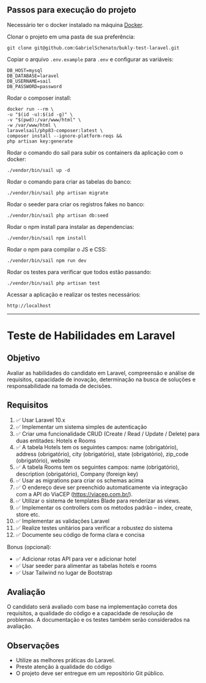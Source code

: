 ## Passos para execução do projeto

Necessário ter o docker instalado na máquina [Docker](https://www.docker.com/products/docker-desktop).

Clonar o projeto em uma pasta de sua preferência:

    git clone git@github.com:GabrielSchenato/bukly-test-laravel.git

Copiar o arquivo `.env.example` para `.env` e configurar as variáveis:

    DB_HOST=mysql
    DB_DATABASE=laravel
    DB_USERNAME=sail
    DB_PASSWORD=password

Rodar o composer install:

    docker run --rm \
    -u "$(id -u):$(id -g)" \
    -v "$(pwd):/var/www/html" \
    -w /var/www/html \
    laravelsail/php83-composer:latest \
    composer install --ignore-platform-reqs &&
    php artisan key:generate

Rodar o comando do sail para subir os containers da aplicação com o docker:

    ./vendor/bin/sail up -d

Rodar o comando para criar as tabelas do banco:

    ./vendor/bin/sail php artisan migrate

Rodar o seeder para criar os registros fakes no banco:

    ./vendor/bin/sail php artisan db:seed

Rodar o npm install para instalar as dependencias:

    ./vendor/bin/sail npm install

Rodar o npm para compilar o JS e CSS:

    ./vendor/bin/sail npm run dev

Rodar os testes para verificar que todos estão passando:

    ./vendor/bin/sail php artisan test

Acessar a aplicação e realizar os testes necessários:

    http://localhost
___


# Teste de Habilidades em Laravel

## Objetivo
Avaliar as habilidades do candidato em Laravel, compreensão e análise de requisitos, capacidade de inovação, determinação na busca de soluções e responsabilidade na tomada de decisões.

## Requisitos
1. ✅ Usar Laravel 10.x
1. ✅ Implementar um sistema simples de autenticação
1. ✅ Criar uma funcionalidade CRUD (Create / Read / Update / Delete) para duas entitades: Hotels e Rooms
1. ✅ A tabela Hotels tem os seguintes campos: name (obrigatório), address (obrigatório), city (obrigatório), state (obrigatório), zip_code (obrigatório), website
1. ✅ A tabela Rooms tem os seguintes campos: name (obrigatório), description (obrigatório), Company (foreign key)
1. ✅ Usar as migrations para criar os schemas acima
1. ✅ O endereço deve ser preenchido automaticamente via integração com a API do ViaCEP (https://viacep.com.br/).
1. ✅ Utilizar o sistema de templates Blade para renderizar as views.
1. ✅ Implementar os controllers com os métodos padrão – index, create, store etc.
1. ✅ Implementar as validações Laravel
1. ✅ Realize testes unitários para verificar a robustez do sistema
1. ✅ Documente seu código de forma clara e concisa

Bonus (opcional):

- ✅ Adicionar rotas API para ver e adicionar hotel
- ✅ Usar seeder para alimentar as tabelas hotels e rooms
- ✅ Usar Tailwind no lugar de Bootstrap

## Avaliação
O candidato será avaliado com base na implementação correta dos requisitos, a qualidade do código e a capacidade de resolução de problemas. A documentação e os testes também serão considerados na avaliação.

## Observações
- Utilize as melhores práticas do Laravel.
- Preste atenção à qualidade do código
- O projeto deve ser entregue em um repositório Git público.
